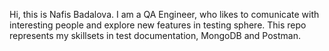 Hi, this is Nafis Badalova. I am a QA Engineer, who likes to comunicate with interesting people and explore new features in testing sphere. 
This repo represents my skillsets in test documentation, MongoDB and Postman. 